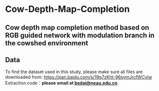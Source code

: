 # Cow-Depth-Map-Completion
## Cow depth map completion method based on RGB guided network with modulation branch in the cowshed environment

## Data
To find the dataset used in this study, please make sure all files are downloaded from: https://pan.baidu.com/s/19g7zKht-96symJrcfWCylw 
Extraction code：**please email at bsdai@neau.edu.cn**
